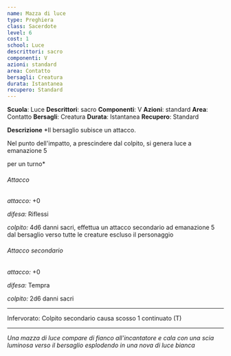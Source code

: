 ```yaml
---
name: Mazza di luce
type: Preghiera
class: Sacerdote
level: 6
cost: 1
school: Luce
descrittori: sacro
componenti: V
azioni: standard
area: Contatto
bersagli: Creatura
durata: Istantanea
recupero: Standard
---
```

**Scuola**: Luce
**Descrittori**: sacro
**Componenti**: V
**Azioni**: standard
**Area**: Contatto
**Bersagli**: Creatura
**Durata**: Istantanea
**Recupero**: Standard

**Descrizione**
*Il bersaglio subisce un attacco.

Nel punto dell'impatto, a prescindere dal colpito, si genera luce a emanazione 5

per un turno*

###### Attacco

*attacco:* +0

*difesa:* Riflessi

*colpito:* 4d6 danni sacri, effettua un attacco secondario ad emanazione 5 dal bersaglio verso tutte le creature escluso il personaggio

###### Attacco secondario

*attacco:* +0

*difesa:* Tempra

*colpito:* 2d6 danni sacri

---

Infervorato: Colpito secondario causa scosso 1 continuato (T)

---

*Una mazza di luce compare di fianco all'incantatore e cala con una scia luminosa verso il bersaglio esplodendo in una nova di luce bianca*